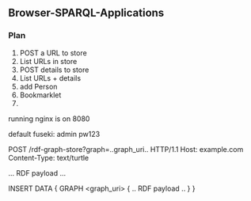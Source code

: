 ## Browser-SPARQL-Applications

### Plan

1. POST a URL to store
1. List URLs in store
1. POST details to store
1. List URLs + details
1. add Person
1. Bookmarklet
1.

running nginx is on 8080

default fuseki:
admin
pw123

POST /rdf-graph-store?graph=..graph_uri.. HTTP/1.1
   Host: example.com
   Content-Type: text/turtle

   ... RDF payload ...    

   INSERT DATA { GRAPH <graph_uri> { .. RDF payload .. } }
